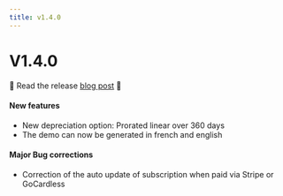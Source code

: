 ```yaml
---
title: v1.4.0
---
```


# V1.4.0

:tada: Read the release [blog post](https://dokos.io/en/blog/new-functionalities-version-1-4) :tada:

#### New features
- New depreciation option: Prorated linear over 360 days
- The demo can now be generated in french and english


#### Major Bug corrections
- Correction of the auto update of subscription when paid via Stripe or GoCardless

